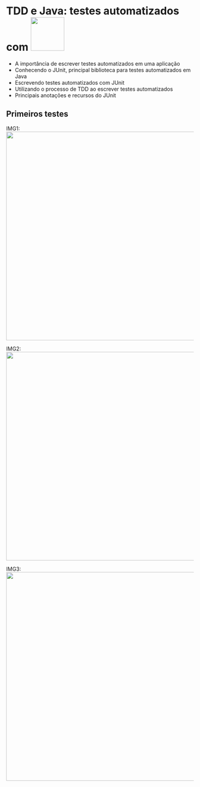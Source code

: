 # TDD e Java: testes automatizados com <img src="https://junit.org/junit4/images/junit-logo.png" width="90">

* A importância de escrever testes automatizados em uma aplicação
* Conhecendo o JUnit, principal biblioteca para testes automatizados em Java
* Escrevendo testes automatizados com JUnit
* Utilizando o processo de TDD ao escrever testes automatizados
* Principais anotações e recursos do JUnit

## Primeiros testes
IMG1: <img src="https://i.imgur.com/aYkE04j.png" width="560">

IMG2: <img src="https://i.imgur.com/DfBHKPX.png" width="560">

IMG3: <img src="https://i.imgur.com/xH2dL3V.png" width="560">
